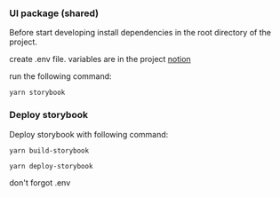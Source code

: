 ### UI package (shared)

Before start developing install dependencies in the root directory of the project.

create .env file. variables are in the project [notion](https://www.notion.so/pw-tech/Frontend-7fb6ba492ab247dea11fd40ac5565ae2)

run the following command:

```
yarn storybook
```

### Deploy storybook

Deploy storybook with following command:

```
yarn build-storybook
```

```
yarn deploy-storybook
```

don't forgot .env
